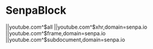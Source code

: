 # SenpaBlock
||youtube.com^$all
||youtube.com^$xhr,domain=senpa.io
||youtube.com^$frame,domain=senpa.io
||youtube.com^$subdocument,domain=senpa.io
